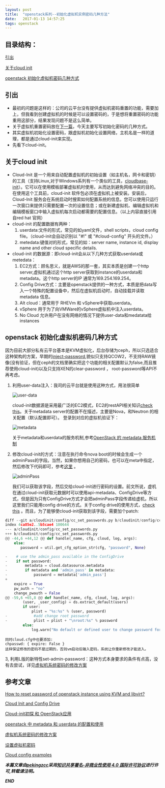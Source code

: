 ```yaml
---
layout: post
title:  "openstack系列--初始化虚拟机实例密码几种方法"
date:   2017-01-13 14:57:25
tags: openstack
---
```


## 目录结构：

[引出](#A)

[关于cloud init](#B)


[openstack 初始化虚拟机密码几种方式](#B)


<a name="A"></a>

## 引出

- 最初的问题是这样的：公司的云平台没有提供虚拟机密码重置的功能，需要加上，但我看到创建虚拟机的时候是可以设置密码的，于是想将重置密码的功能重用这部分，结果发现问题不是这么简单。
- 关于虚拟机重置密码放在[下一篇](http://zhangchenchen.github.io/2017/01/19/openstack-reset-instance-password/)，今天主要写写初始化密码的几种方式。
- 其实虚拟机初始化设置密码，跟虚拟机初始化设置网络，主机名是一样的道理，都是通过cloud-init来实现。
- 先看下cloud-init。


<a name="B"></a>

## 关于cloud init

- Cloud-Init 是一个用来自动配置虚拟机的初始设置（如主机名，网卡和密钥）的工具（支持Linux,对于Windows系列有一个类似的工具，[cloudbase-init](https://github.com/cloudbase/cloudbase-init)）。它可以在使用模板部署虚拟机时使用，从而达到避免网络冲突的目的。在使用这个工具前，cloud-init 软件包必须在虚拟机上被安装。安装后，Cloud-Init 服务会在系统启动时搜索如何配置系统的信息。您可以使用只运行一次窗口来提供只需要配置一次的设置信息；或在新建虚拟机、编辑虚拟机和编辑模板窗口中输入虚拟机每次启动都需要的配置信息。（以上内容直接引用自red hat 官网）
- cloud-init 的配置数据有两种：
    1. userdata:文件的形式，常见的如yaml文件，shell scripts，cloud config file。（cloud-init会自动识别以 "#!" 或 "#cloud-config" 开头的文件。）
    2. metedata:键值对的形式，常见的如：server name, instance id, display name and other cloud specific details.
- cloud-init 的数据源：即cloud-init会从以下几种方式获取userdata或metedata：
    1. EC2方式：顾名思义，就是AWS的那一套，其实本质是创建一个http server,虚拟机通过这个http server获取到instance的userdata和metadata。这个http server的IP 通常为169.254.169.254。
    2. Config Drive方式：主要是openstack提供的一种方式，本质是把data写入一个特殊的配置设备中，然后在虚拟机启动时，自动挂载并读取 metadata 信息。
    3. Alt cloud：通常用于 RHEVm 和 vSphere中获取userdata。
    4. vSphere 用于为了向VMWare的vSphere虚拟机中注入userdata。
    5. No Cloud 允许用户在没有网络的情况下提供user-data和medatata给instances



<a name="C"></a>

## openstack 初始化虚拟机密码几种方式

因为目前大部分私有云平台基本是KVM虚拟化，后台存储为ceph，所以只选适合这种架构的方案，早期的[inject-password](http://niusmallnan.com/_build/html/_templates/openstack/inject_passwd.html#inject),貌似只支持QCOW2，不支持RAW镜像(没有验证，但在ceph的文档里确实把这个功能的相关配置默认为false,而且推荐使用cloud-init)以及只支持XEN的clear-password ， root-password等API不再考虑。

1. 利用user-data注入：我司的云平台就是使用这种方式，用法很简单

    ![user-data](https://raw.githubusercontent.com/zhangchenchen/zhangchenchen.github.io/hexo/images/2017-1-13-cloud-init-test.png)

    cloud-init数据源是采用最广泛的EC2模式，EC2的restAPI相关知识[check this](http://docs.aws.amazon.com/AWSEC2/latest/UserGuide/ec2-instance-metadata.html#instancedata-add-user-data)。关于metadata  server的配置不在描述，主要是Nova，和Neutron 的相关配置（默认配置即可）。
    登录到对应的虚拟机验证下：

    ![metadata](https://raw.githubusercontent.com/zhangchenchen/zhangchenchen.github.io/hexo/images/2017-01-13-metadata.png)

    关于metadata和userdata的服务机制,参考[OpenStack 的 metadata 服务机制](http://www.ibm.com/developerworks/cn/cloud/library/1509_liukg_openstackmeta/)

2. 修改cloud-init的方式：注意在执行命令nova boot的时候会生成一个adminPass的字段。当然，如果你想用自己的密码，也可以在meta中指定，然后修改下代码即可，参考[这里](https://segmentfault.com/a/1190000002878435) 。
     
     ![adminPass](https://raw.githubusercontent.com/zhangchenchen/zhangchenchen.github.io/hexo/images/2017-01-14-adminPass.png) 

    我们可以获取该字段，然后交给cloud-init进行密码的设置。前文所说，虚机在通过cloud-init获取元数据时可以使用api-metadata、ConfigDrive等方式，但是因为只有ConfigDrive方式才会把adminPass字段传递给虚机，所以这里我们只能用config drive的方式。关于config drive的使用方式，[check this](http://www.voidcn.com/blog/wuyongpeng0912/article/p-6099231.html) 。而且，为了能够使cloud-init获取到该字段，需要加个patch:

 ```python
diff --git a/cloudinit/config/cc_set_passwords.py b/cloudinit/config/cc_set_passwords.py
index 4ca85e2..5b5cae4 100644
--- a/cloudinit/config/cc_set_passwords.py
+++ b/cloudinit/config/cc_set_passwords.py
@@ -44,6 +44,12 @@ def handle(_name, cfg, cloud, log, args):
     else:
        password = util.get_cfg_option_str(cfg, "password", None)

-    # use the admin_pass available in the ConfigDrive
-    if not password:
-        metadata = cloud.datasource.metadata
-        if metadata and 'admin_pass' in metadata:
-            password = metadata['admin_pass']
+
     expire = True
     pw_auth = "no"
     change_pwauth = False
@@ -59,6 +65,8 @@ def handle(_name, cfg, cloud, log, args):
         (user, _user_config) = ds.extract_default(users)
         if user:
             plist = "%s:%s" % (user, password)
-            #add change root password
-            plist = plist + "\nroot:%s" % password
         else:
             log.warn("No default or defined user to change password for.")
```
    同时cloud.cfg中也要添加:
    chpasswd: { expire: False }
    这样保证修改的密码不是过期的，否则vm启动后输入密码，系统让你重新修改才能进入。

3, 利用L版的新特性set-admin-password：这种方式本身要求的条件有点高，没有去尝试，详见[虚拟机系统密码的修改方案](http://niusmallnan.com/_build/html/_templates/openstack/inject_passwd.html#id2)





## 参考文章

[How to reset password of openstack instance using KVM and libvirt?](http://stackoverflow.com/questions/24864186/how-to-reset-password-of-openstack-instance-using-kvm-and-libvirt)

[Cloud Init and Config Drive](https://github.com/jriguera/ansible-ironic-standalone/wiki/Cloud-Init-and-Config-Drive)

[Cloud-init初探 和 OpenStack应用 ](http://blog.sina.com.cn/s/blog_959491260101m2cx.html)

[openstack 中 metadata 和 userdata 的配置和使用](http://www.itdadao.com/articles/c15a642783p0.html)

[虚拟机系统密码的修改方案](http://niusmallnan.com/_build/html/_templates/openstack/inject_passwd.html#id2)

[设置虚拟机密码](http://kiwik.github.io/openstack/2016/01/30/%E8%AE%BE%E7%BD%AE%E8%99%9A%E6%8B%9F%E6%9C%BA%E5%AF%86%E7%A0%81/)

[Cloud config examples](http://cloudinit.readthedocs.io/en/latest/topics/examples.html)



***本篇文章由[pekingzcc](https://zhangchenchen.github.io/)采用[知识共享署名-非商业性使用 4.0 国际许可协议](https://creativecommons.org/licenses/by-nc-sa/4.0/)进行许可,转载请注明。***


 ***END***
